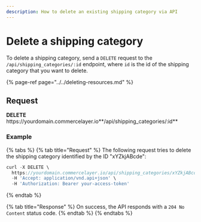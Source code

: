 ```yaml
---
description: How to delete an existing shipping category via API
---
```


# Delete a shipping category

To delete a shipping category, send a `DELETE` request to the `/api/shipping_categories/:id` endpoint, where `id` is the id of the shipping category that you want to delete.

{% page-ref page="../../deleting-resources.md" %}

## Request

**DELETE** https://<i></i>yourdomain.commercelayer.io**/api/shipping_categories/:id**

### Example

{% tabs %}
{% tab title="Request" %}
The following request tries to delete the shipping category identified by the ID "xYZkjABcde":

```javascript
curl -X DELETE \
  https://yourdomain.commercelayer.io/api/shipping_categories/xYZkjABcde \
  -H 'Accept: application/vnd.api+json' \
  -H 'Authorization: Bearer your-access-token'
```
{% endtab %}

{% tab title="Response" %}
On success, the API responds with a `204 No Content` status code.
{% endtab %}
{% endtabs %}
